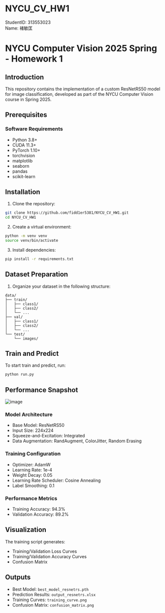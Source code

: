 # NYCU_CV_HW1

StudentID: 313553023  
Name: 褚敏匡

# NYCU Computer Vision 2025 Spring - Homework 1

## Introduction

This repository contains the implementation of a custom ResNetRS50 model for image classification, developed as part of the NYCU Computer Vision course in Spring 2025.

## Prerequisites

### Software Requirements
- Python 3.8+
- CUDA 11.3+
- PyTorch 1.10+
- torchvision
- matplotlib
- seaborn
- pandas
- scikit-learn

## Installation

1. Clone the repository:
```bash
git clone https://github.com/fidd1er5381/NYCU_CV_HW1.git
cd NYCU_CV_HW1
```

2. Create a virtual environment:
```bash
python -m venv venv
source venv/bin/activate
```

3. Install dependencies:
```bash
pip install -r requirements.txt
```

## Dataset Preparation

1. Organize your dataset in the following structure:
```
data/
├── train/
│   ├── class1/
│   ├── class2/
│   └── ...
├── val/
│   ├── class1/
│   ├── class2/
│   └── ...
└── test/
    └── images/
```

## Train and Predict

To start train and predict, run:
```bash
python run.py
```

## Performance Snapshot
![image](https://github.com/user-attachments/assets/088e1200-c5bd-46db-a1c4-b5c2ce47773e)

### Model Architecture
- Base Model: ResNetRS50
- Input Size: 224x224
- Squeeze-and-Excitation: Integrated
- Data Augmentation: RandAugment, ColorJitter, Random Erasing

### Training Configuration
- Optimizer: AdamW
- Learning Rate: 1e-4
- Weight Decay: 0.05
- Learning Rate Scheduler: Cosine Annealing
- Label Smoothing: 0.1

### Performance Metrics
- Training Accuracy: 94.3%
- Validation Accuracy: 89.2%

## Visualization

The training script generates:
- Training/Validation Loss Curves
- Training/Validation Accuracy Curves
- Confusion Matrix

## Outputs

- Best Model: `best_model_resnetrs.pth`
- Prediction Results: `output_resnetrs.xlsx`
- Training Curves: `training_curve.png`
- Confusion Matrix: `confusion_matrix.png`
